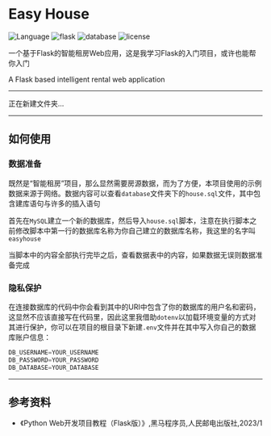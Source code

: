 # Easy House

![Language](https://img.shields.io/badge/Language-Python-blue)
![flask](https://img.shields.io/badge/package-Flask-black)
![database](https://img.shields.io/badge/database-MySQL-green)
![license](https://img.shields.io/badge/License-MIT-red)

一个基于Flask的智能租房Web应用，这是我学习Flask的入门项目，或许也能帮你入门

A Flask based intelligent rental web application

---

正在新建文件夹...

---

## 如何使用

### 数据准备

既然是“智能租房”项目，那么显然需要房源数据，而为了方便，本项目使用的示例数据来源于网络。数据内容可以查看`database`文件夹下的`house.sql`文件，其中包含建库语句与许多的插入语句

首先在`MySQL`建立一个新的数据库，然后导入`house.sql`脚本，注意在执行脚本之前修改脚本中第一行的数据库名称为你自己建立的数据库名称，我这里的名字叫`easyhouse`

当脚本中的内容全部执行完毕之后，查看数据表中的内容，如果数据无误则数据准备完成

### 隐私保护

在连接数据库的代码中你会看到其中的URI中包含了你的数据库的用户名和密码，这显然不应该直接写在代码里，因此这里我借助`dotenv`以加载环境变量的方式对其进行保护，你可以在项目的根目录下新建`.env`文件并在其中写入你自己的数据库账户信息：

```python
DB_USERNAME=YOUR_USERNAME
DB_PASSWORD=YOUR_PASSWORD
DB_DATABASE=YOUR_DATABASE
```

---

## 参考资料

- 《Python Web开发项目教程（Flask版）》,黑马程序员,人民邮电出版社,2023/1
